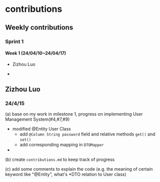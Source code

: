 # contributions

## Weekly contributions

### Sprint 1

#### Week 1 (24/04/10~24/04/17)

* Zizhou Luo

* 





## Zizhou Luo

### 24/4/15

(a) base on my work in milestone 1, progress on implementing User Management System(#4,#7,#9)

* modified @Entity User Class
  * add `@Column String password` field and relative methods `get()` and `set()`
  * add corresponding mapping in `DTOMapper`
* 

(b) create `contributions.md` to keep track of progress

(c) add some comments to explain the code (e.g. the meaning of certain keyword like "@Entity", what's *DTO relation to User class)

